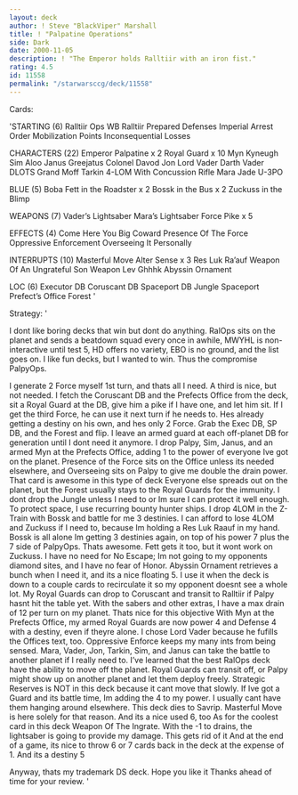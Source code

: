 ```yaml
---
layout: deck
author: ! Steve "BlackViper" Marshall
title: ! "Palpatine Operations"
side: Dark
date: 2000-11-05
description: ! "The Emperor holds Ralltiir with an iron fist."
rating: 4.5
id: 11558
permalink: "/starwarsccg/deck/11558"
---
```

Cards: 

'STARTING (6)
Ralltiir Ops
WB Ralltiir
Prepared Defenses
Imperial Arrest Order
Mobilization Points
Inconsequential Losses

CHARACTERS (22)
Emperor Palpatine x 2
Royal Guard x 10
Myn Kyneugh
Sim Aloo
Janus Greejatus
Colonel Davod Jon
Lord Vader
Darth Vader DLOTS
Grand Moff Tarkin
4-LOM With Concussion Rifle
Mara Jade
U-3PO

BLUE (5)
Boba Fett in the Roadster x 2
Bossk in the Bus x 2
Zuckuss in the Blimp

WEAPONS (7)
Vader’s Lightsaber
Mara’s Lightsaber
Force Pike x 5

EFFECTS (4)
Come Here You Big Coward
Presence Of The Force
Oppressive Enforcement
Overseeing It Personally

INTERRUPTS (10)
Masterful Move
Alter
Sense x 3
Res Luk Ra’auf
Weapon Of An Ungrateful Son
Weapon Lev
Ghhhk
Abyssin Ornament

LOC (6)
Executor DB
Coruscant DB
Spaceport DB
Jungle
Spaceport Prefect’s Office
Forest '

Strategy: '

I dont like boring decks that win but dont do anything. RalOps sits on the planet and sends a beatdown squad every once in awhile, MWYHL is non-interactive until test 5, HD offers no variety, EBO is no ground, and the list goes on. I like fun decks, but I wanted to win. Thus the compromise PalpyOps.

I generate 2 Force myself 1st turn, and thats all I need. A third is nice, but not needed. I fetch the Coruscant DB and the Prefects Office from the deck, sit a Royal Guard at the DB, give him a pike if I have one, and let him sit. If I get the third Force, he can use it next turn if he needs to. Hes already getting a destiny on his own, and hes only 2 Force. Grab the Exec DB, SP DB, and the Forest and flip. I leave an armed guard at each off-planet DB for generation until I dont need it anymore.
I drop Palpy, Sim, Janus, and an armed Myn at the Prefects Office, adding 1 to the power of everyone Ive got on the planet. Presence of the Force sits on the Office unless its needed elsewhere, and Overseeing sits on Palpy to give me double the drain power. That card is awesome in this type of deck Everyone else spreads out on the planet, but the Forest usually stays to the Royal Guards for the immunity. I dont drop the Jungle unless I need to or Im sure I can protect it well enough.
To protect space, I use recurring bounty hunter ships. I drop 4LOM in the Z-Train with Bossk and battle for me 3 destinies. I can afford to lose 4LOM and Zuckuss if I need to, because Im holding a Res Luk Raauf in my hand. Bossk is all alone Im getting 3 destinies again, on top of his power 7 plus the 7 side of PalpyOps. Thats awesome. Fett gets it too, but it wont work on Zuckuss.
I have no need for No Escape; Im not going to my opponents diamond sites, and I have no fear of Honor. Abyssin Ornament retrieves a bunch when I need it, and its a nice floating 5. I use it when the deck is down to a couple cards to recirculate it so my opponent doesnt see a whole lot. My Royal Guards can drop to Coruscant and transit to Ralltiir if Palpy hasnt hit the table yet. With the sabers and other extras, I have a max drain of 12 per turn on my planet. Thats nice for this objective
With Myn at the Prefects Office, my armed Royal Guards are now power 4 and Defense 4 with a destiny, even if theyre alone. I chose Lord Vader because he fufills the Offices text, too. Oppressive Enforce keeps my many ints from being sensed.
Mara, Vader, Jon, Tarkin, Sim, and Janus can take the battle to another planet if I really need to. I’ve learned that the best RalOps deck have the ability to move off the planet. Royal Guards can transit off, or Palpy might show up on another planet and let them deploy freely.
Strategic Reserves is NOT in this deck because it cant move that slowly. If Ive got a Guard and its battle time, Im adding the 4 to my power. I usually cant have them hanging around elsewhere.
This deck dies to Savrip. Masterful Move is here solely for that reason. And its a nice used 6, too As for the coolest card in this deck Weapon Of The Ingrate. With the -1 to drains, the lightsaber is going to provide my damage. This gets rid of it And at the end of a game, its nice to throw 6 or 7 cards back in the deck at the expense of 1. And its a destiny 5

Anyway, thats my trademark DS deck. Hope you like it Thanks ahead of time for your review.   '
